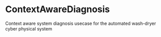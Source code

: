 # ContextAwareDiagnosis
Context aware system diagnosis usecase for the automated wash-dryer cyber physical system
